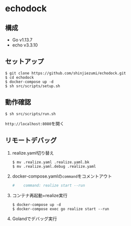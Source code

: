 # echodock
## 構成
- Go v1.13.7
- echo v3.3.10

## セットアップ
```shell script
$ git clone https://github.com/shinjiezumi/echodock.git
$ cd echodock
$ docker-compose up -d
$ sh src/scripts/setup.sh
```

## 動作確認
```shell script
$ sh src/scripts/run.sh
```

`http://localhost:8080`を開く

## リモートデバッグ
1. realize.yaml切り替え
    ```
    $ mv .realize.yaml .realize.yaml.bk
    $ mv .realize.yaml.debug .realize.yaml
    ```
2. docker-compose.yamlの`command`をコメントアウト
    ``` yaml
    #    command: realize start --run
    ```
3. コンテナ再起動+realize実行
    ``` 
    $ docker-compose up -d
    $ docker-compose exec go realize start --run
    ```
4. Golandでデバッグ実行